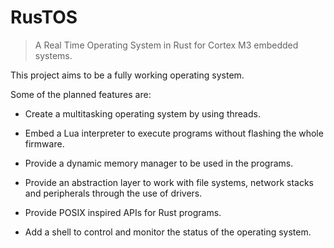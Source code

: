 # RusTOS

> A Real Time Operating System in Rust for Cortex M3 embedded systems.

This project aims to be a fully working operating system.

Some of the planned features are:
- Create a multitasking operating system by using threads.

- Embed a Lua interpreter to execute programs without flashing the whole firmware.

- Provide a dynamic memory manager to be used in the programs.

- Provide an abstraction layer to work with file systems, network stacks and peripherals through the use of drivers.

- Provide POSIX inspired APIs for Rust programs.

- Add a shell to control and monitor the status of the operating system.